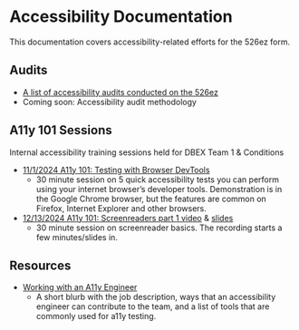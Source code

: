 # **Accessibility Documentation**

This documentation covers accessibility-related efforts for the 526ez form.

## **Audits**

- [A list of accessibility audits conducted on the 526ez](https://github.com/department-of-veterans-affairs/va.gov-team/blob/master/products/disability/526ez/accessibility/audits.md)
- Coming soon: Accessibility audit methodology

## A11y 101 Sessions

Internal accessibility training sessions held for DBEX Team 1 & Conditions

- [11/1/2024 A11y 101: Testing with Browser DevTools](https://dvagov.sharepoint.com/sites/vaabdvro/_layouts/15/stream.aspx?id=%2Fsites%2Fvaab[…]pied%2Eview%2E7639ccf7%2De3c2%2D4cc2%2D9253%2Decb1153c241e)
    - 30 minute session on 5 quick accessibility tests you can perform using your internet browser’s developer tools. Demonstration is in the Google Chrome browser, but the features are common on Firefox, Internet Explorer and other browsers.
- [12/13/2024 A11y 101: Screenreaders part 1 video](https://dvagov.sharepoint.com/sites/vaabdvro/_layouts/15/stream.aspx?id=%2Fsites%2Fvaab[…]pied%2Eview%2Ed84d7add%2Df31e%2D4340%2D92a9%2De108c05415d8) &  [slides](https://dvagov.sharepoint.com/sites/vaabdvro/_layouts/15/stream.aspx?id=%2Fsites%2Fvaab[…]pied%2Eview%2Ed84d7add%2Df31e%2D4340%2D92a9%2De108c05415d8)
    - 30 minute session on screenreader basics. The recording starts a few minutes/slides in.

## Resources

- [Working with an A11y Engineer](https://dvagov.sharepoint.com/:w:/r/sites/vaabdvro/Shared%20Documents/Disability%20Benefits%20Experience/Accessibility/Working%20with%20an%20A11y%20Engineer.docx?d=w71d2f5540bad4216813c64b4257d449a&csf=1&web=1&e=DcSj4M)
    - A short blurb with the job description, ways that an accessibility engineer can contribute to the team, and a list of tools that are commonly used for a11y testing.
